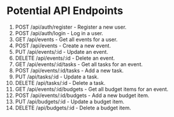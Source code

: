 # Potential API Endpoints

1. POST /api/auth/register - Register a new user.
2. POST /api/auth/login - Log in a user.
3. GET /api/events - Get all events for a user.
4. POST /api/events - Create a new event.
5. PUT /api/events/:id - Update an event.
6. DELETE /api/events/:id - Delete an event.
7. GET /api/events/:id/tasks - Get all tasks for an event.
8. POST /api/events/:id/tasks - Add a new task.
9. PUT /api/tasks/:id - Update a task.
10. DELETE /api/tasks/:id - Delete a task.
11. GET /api/events/:id/budgets - Get all budget items for an event.
12. POST /api/events/:id/budgets - Add a new budget item.
13. PUT /api/budgets/:id - Update a budget item.
14. DELETE /api/budgets/:id - Delete a budget item.
